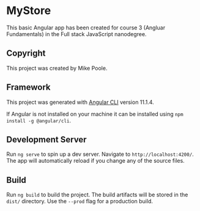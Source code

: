 # MyStore

This basic Angular app has been created for course 3 (Angluar Fundamentals) in the Full stack JavaScript nanodegree.

## Copyright

This project was created by Mike Poole.

## Framework

This project was generated with [Angular CLI](https://github.com/angular/angular-cli) version 11.1.4.

If Angular is not installed on your machine it can be installed using `npm install -g @angular/cli`.

## Development Server

Run `ng serve` to spin up a dev server. Navigate to `http://localhost:4200/`. The app will automatically reload if you change any of the source files.

## Build

Run `ng build` to build the project. The build artifacts will be stored in the `dist/` directory. Use the `--prod` flag for a production build.
